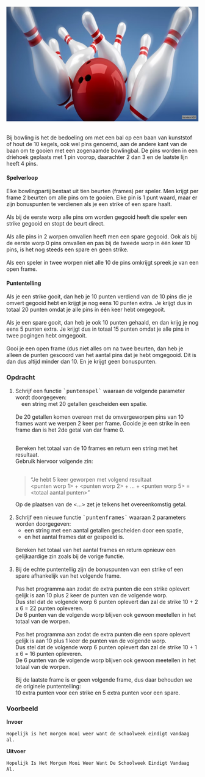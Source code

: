 
<br>  
<div class="dodona-centered-group"><img src="media/bowling.png" width="600" height="300"></div>
<br>
  
Bij bowling is het de bedoeling om met een bal op een baan van kunststof of hout de 10 kegels, ook wel pins genoemd, aan de andere kant van de baan om te gooien met een zogenaamde bowlingbal. De pins worden in een driehoek geplaats met 1 pin voorop, daarachter 2 dan 3 en de laatste lijn heeft 4 pins.

#### Spelverloop

Elke bowlingpartij bestaat uit tien beurten (frames) per speler. Men krijgt per frame 2 beurten om alle pins om te gooien. Elke pin is 1 punt waard, maar er zijn bonuspunten te verdienen als je een strike of een spare haalt.  
<br>
Als bij de eerste worp alle pins om worden gegooid heeft die speler een strike gegooid en stopt de beurt direct.  
<br>
Als alle pins in 2 worpen omvallen heeft men een spare gegooid. Ook als bij de eerste worp 0 pins omvallen en pas bij de tweede worp in één keer 10 pins, is het nog steeds een spare en geen strike.  
<br>
Als een speler in twee worpen niet alle 10 de pins omkrijgt spreek je van een open frame.

#### Puntentelling

Als je een strike gooit, dan heb je 10 punten verdiend van de 10 pins die je omvert gegooid hebt en krijgt je nog eens 10 punten extra. Je krijgt dus in totaal 20 punten omdat je alle pins in één keer hebt omgegooit.   
<br>
Als je een spare gooit, dan heb je ook 10 punten gehaald, en dan krijg je nog eens 5 punten extra. Je krijgt dus in totaal 15 punten omdat je alle pins in twee pogingen hebt omgegooit.  
<br>
Gooi je een open frame (dus niet alles om na twee beurten, dan heb je alleen de punten gescoord van het aantal pins dat je hebt omgegooid. Dit is dan dus altijd minder dan 10. En je krijgt geen bonuspunten.

### Opdracht

<ol>
  <li>Schrijf een functie <samp>`puntenspel`</samp> waaraan de volgende parameter wordt doorgegeven:<br>
  &nbsp;&nbsp;&nbsp;&nbsp;een string met 20 getallen gescheiden een spatie.<br><br>
  De 20 getallen komen overeen met de omvergeworpen pins van 10 frames want we werpen 2 keer per frame.  
    Gooide je een strike in een frame dan is het 2de getal van dar frame 0.<br><br>
  
  Bereken het totaal van de 10 frames en return een string met het resultaat.<br>
  Gebruik hiervoor volgende zin:<br><br>
  <blockquote>
  “Je hebt 5 keer geworpen met volgend resultaat <br> 
    &lt;punten worp 1&gt; + &lt;punten worp 2&gt; + … + &lt;punten worp 5&gt; = &lt;totaal aantal punten&gt;”
  </blockquote>  
  Op de plaatsen van de <...> zet je telkens het overeenkomstig getal.
  </li><br>
  
  <li>Schrijf een nieuwe functie <samp>`puntenframes`</samp> waaraan 2 parameters worden doorgegeven:<br>
    <ul><li>een string met een aantal getallen gescheiden door een spatie,</li>
      <li>en het aantal frames dat er gespeeld is.</li>
    </ul>
    <br>
    Bereken het totaal van het aantal frames en return opnieuw een gelijkaardige zin zoals bij de vorige functie.
  </li><br>
  
  <li>
    Bij de echte puntentellig zijn de bonuspunten van een strike of een spare afhankelijk van het volgende frame.<br><br>
    Pas het programma aan zodat de extra punten die een strike oplevert gelijk is aan 10 plus 2 keer de punten van de volgende worp.<br>
    Dus stel dat de volgende worp 6 punten oplevert dan zal de strike 10 + 2 x 6 = 22 punten opleveren.<br>
    De 6 punten van de volgende worp blijven ook gewoon meetellen in het totaal van de worpen.<br><br>
    Pas het programma aan zodat de extra punten die een spare oplevert gelijk is aan 10 plus 1 keer de punten van de volgende worp.<br>
    Dus stel dat de volgende worp 6 punten oplevert dan zal de strike 10 + 1 x 6 = 16 punten opleveren.<br>
    De 6 punten van de volgende worp blijven ook gewoon meetellen in het totaal van de worpen.<br><br>
    Bij de laatste frame is er geen volgende frame, dus daar behouden we de originele puntentelling:<br>
    10 extra punten voor een strike en 5 extra punten voor een spare.
  </li>  
</ol>


### Voorbeeld

**Invoer**
    
    Hopelijk is het morgen mooi weer want de schoolweek eindigt vandaag al.

**Uitvoer**
    
    Hopelijk Is Het Morgen Mooi Weer Want De Schoolweek Eindigt Vandaag Al.
    
     
  
   

